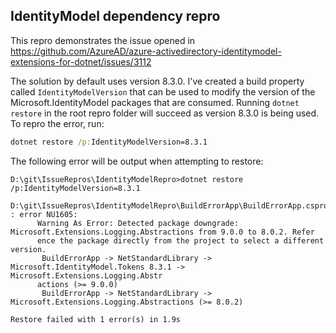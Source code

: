 ## IdentityModel dependency repro
This repro demonstrates the issue opened in https://github.com/AzureAD/azure-activedirectory-identitymodel-extensions-for-dotnet/issues/3112  

The solution by default uses version 8.3.0. I've created a build property called `IdentityModelVersion` that can be used to modify the version of the Microsoft.IdentityModel packages that are consumed. Running `dotnet restore` in the root repro folder will succeed as version 8.3.0 is being used. To repro the error, run:
```cmd
dotnet restore /p:IdentityModelVersion=8.3.1
```

The following error will be output when attempting to restore:
```
D:\git\IssueRepros\IdentityModelRepro>dotnet restore /p:IdentityModelVersion=8.3.1
    D:\git\IssueRepros\IdentityModelRepro\BuildErrorApp\BuildErrorApp.csproj : error NU1605:
      Warning As Error: Detected package downgrade: Microsoft.Extensions.Logging.Abstractions from 9.0.0 to 8.0.2. Refer
      ence the package directly from the project to select a different version.
       BuildErrorApp -> NetStandardLibrary -> Microsoft.IdentityModel.Tokens 8.3.1 -> Microsoft.Extensions.Logging.Abstr
      actions (>= 9.0.0)
       BuildErrorApp -> NetStandardLibrary -> Microsoft.Extensions.Logging.Abstractions (>= 8.0.2)

Restore failed with 1 error(s) in 1.9s
```